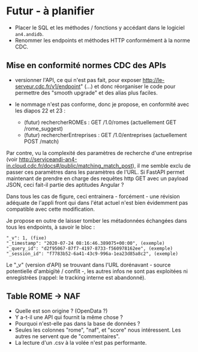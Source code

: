 # Futur - à planifier

- Placer le SQL et les méthodes / fonctions y accédant dans le logiciel `an4.andidb`.
- Renommer les endpoints et méthodes HTTP conformément à la norme CDC.

## Mise en conformité normes CDC des APIs

- versionner l'API, ce qui n'est pas fait, pour exposer http://le-serveur.cdc.fr/v1/endpoint" (...)
  et donc réorganiser le code pour permettre des "smooth upgrade" et des alias plus faciles.

- le nommage n'est pas conforme, donc je propose, en conformité avec les diapos 22 et 23 :
    - (futur) rechercherROMEs : GET /1.0/romes (actuellement GET /rome_suggest)
    - (futur) rechercherEntreprises : GET /1.0/entreprises (actuellement POST /match)

Par contre, vu la complexité des paramètres de recherche d'une entreprise (voir
http://serviceandi-an4-in.cloud.cdc.fr/docs#/public/matching_match_post), il me semble exclu de
passer ces paramètres dans les paramètres de l'URL. Si FastAPI permet maintenant de prendre en
charge des requêtes http GET avec un payload JSON, ceci fait-il partie des aptitudes Angular ?

Dans tous les cas de figure, ceci entrainera - forcément - une révision adéquate de l'appli front
qui dans l'état actuel n'est bien évidemment pas compatible avec cette modification.

Je propose en outre de laisser tomber les métadonnées échangées dans tous les endpoints, à savoir le
bloc :

    "_v": 1, (fixe)
    "_timestamp": "2020-07-24 08:16:46.389075+00:00", (exemple)
    "_query_id": "d2f95067-87f7-4197-8733-f560978162ee", (exemple)
    "_session_id": "f7783b52-6a41-43c9-996a-1ea23d85a8c2", (exemple)

Le "_v" (version d'API) se trouvant dans l'URL dorénavant - source potentielle d'ambigïté / conflit
-, les autres infos ne sont pas exploitées ni enregistrées (rappel: le tracking interne est
abandonné).

## Table ROME -> NAF

- Quelle est son origine ? (OpenData ?)
- Y a-t-il une API qui fournit la même chose ?
- Pourquoi n'est-elle pas dans la base de données ?
- Seules les colonnes "rome", "naf", et "score" nous intéressent. Les autres ne servent que de
  "commentaires".
- La lecture d'un .csv à la volée n'est pas performante.
